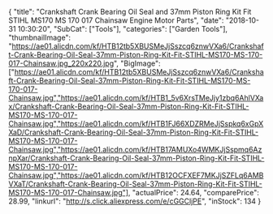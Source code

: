 {
	"title": "Crankshaft Crank Bearing Oil Seal and 37mm Piston Ring Kit Fit STIHL MS170 MS 170 017 Chainsaw Engine Motor Parts",
	"date": "2018-10-31 10:30:20",
	"SubCat": ["Tools"],
	"categories": ["Garden Tools"],
	"thumbnailImage": "https://ae01.alicdn.com/kf/HTB12tb5XBUSMeJjSszcq6znwVXa6/Crankshaft-Crank-Bearing-Oil-Seal-37mm-Piston-Ring-Kit-Fit-STIHL-MS170-MS-170-017-Chainsaw.jpg_220x220.jpg",
	"BigImage": ["https://ae01.alicdn.com/kf/HTB12tb5XBUSMeJjSszcq6znwVXa6/Crankshaft-Crank-Bearing-Oil-Seal-37mm-Piston-Ring-Kit-Fit-STIHL-MS170-MS-170-017-Chainsaw.jpg","https://ae01.alicdn.com/kf/HTB1_5v6XrsTMeJjy1zbq6AhlVXax/Crankshaft-Crank-Bearing-Oil-Seal-37mm-Piston-Ring-Kit-Fit-STIHL-MS170-MS-170-017-Chainsaw.jpg","https://ae01.alicdn.com/kf/HTB1FJ66XDZRMeJjSspkq6xGpXXaD/Crankshaft-Crank-Bearing-Oil-Seal-37mm-Piston-Ring-Kit-Fit-STIHL-MS170-MS-170-017-Chainsaw.jpg","https://ae01.alicdn.com/kf/HTB17AMUXo4WMKJjSspmq6AznpXar/Crankshaft-Crank-Bearing-Oil-Seal-37mm-Piston-Ring-Kit-Fit-STIHL-MS170-MS-170-017-Chainsaw.jpg","https://ae01.alicdn.com/kf/HTB12OCFXEF7MKJjSZFLq6AMBVXaT/Crankshaft-Crank-Bearing-Oil-Seal-37mm-Piston-Ring-Kit-Fit-STIHL-MS170-MS-170-017-Chainsaw.jpg"],
	"actualPrice": 24.64,
	"comparePrice": 28.99,
	"linkurl": "http://s.click.aliexpress.com/e/cGGCljPE",
	"inStock": 134
}
